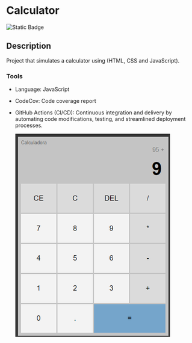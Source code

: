 # Calculator

![Static Badge](https://img.shields.io/badge/language-JavaScript%20v3.11%5E-ffeb2a)

## Description

Project that simulates a calculator using (HTML, CSS and JavaScript).

### Tools

- Language: JavaScript 
- CodeCov: Code coverage report
- GitHub Actions (CI/CD): Continuous integration and delivery by
  automating code modifications, testing, and streamlined deployment processes.

  ![image](https://github.com/sullyanoo/Calculator/blob/main/img/calc.png)
